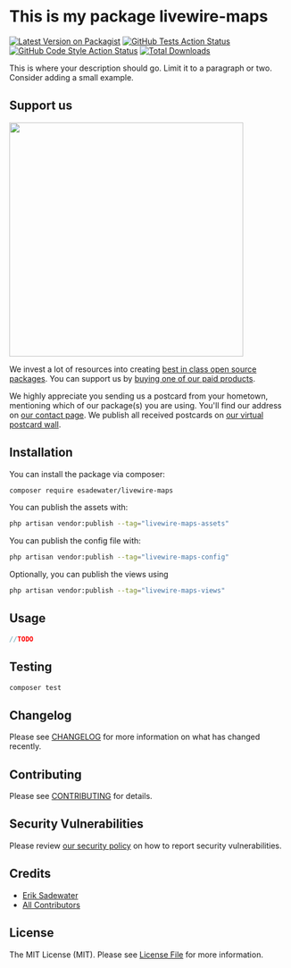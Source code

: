 # This is my package livewire-maps

[![Latest Version on Packagist](https://img.shields.io/packagist/v/esadewater/livewire-maps.svg?style=flat-square)](https://packagist.org/packages/esadewater/livewire-maps)
[![GitHub Tests Action Status](https://img.shields.io/github/workflow/status/esadewater/livewire-maps/run-tests?label=tests)](https://github.com/esadewater/livewire-maps/actions?query=workflow%3Arun-tests+branch%3Amain)
[![GitHub Code Style Action Status](https://img.shields.io/github/workflow/status/esadewater/livewire-maps/Fix%20PHP%20code%20style%20issues?label=code%20style)](https://github.com/esadewater/livewire-maps/actions?query=workflow%3A"Fix+PHP+code+style+issues"+branch%3Amain)
[![Total Downloads](https://img.shields.io/packagist/dt/esadewater/livewire-maps.svg?style=flat-square)](https://packagist.org/packages/esadewater/livewire-maps)

This is where your description should go. Limit it to a paragraph or two. Consider adding a small example.

## Support us

[<img src="https://github-ads.s3.eu-central-1.amazonaws.com/livewire-maps.jpg?t=1" width="419px" />](https://spatie.be/github-ad-click/livewire-maps)

We invest a lot of resources into creating [best in class open source packages](https://spatie.be/open-source). You can support us by [buying one of our paid products](https://spatie.be/open-source/support-us).

We highly appreciate you sending us a postcard from your hometown, mentioning which of our package(s) you are using. You'll find our address on [our contact page](https://spatie.be/about-us). We publish all received postcards on [our virtual postcard wall](https://spatie.be/open-source/postcards).

## Installation

You can install the package via composer:

```bash
composer require esadewater/livewire-maps
```

You can publish the assets with:

```bash
php artisan vendor:publish --tag="livewire-maps-assets"
```

You can publish the config file with:

```bash
php artisan vendor:publish --tag="livewire-maps-config"
```

Optionally, you can publish the views using

```bash
php artisan vendor:publish --tag="livewire-maps-views"
```

## Usage

```php
//TODO
```

## Testing

```bash
composer test
```

## Changelog

Please see [CHANGELOG](CHANGELOG.md) for more information on what has changed recently.

## Contributing

Please see [CONTRIBUTING](CONTRIBUTING.md) for details.

## Security Vulnerabilities

Please review [our security policy](../../security/policy) on how to report security vulnerabilities.

## Credits

- [Erik Sadewater](https://github.com/esadewater)
- [All Contributors](../../contributors)

## License

The MIT License (MIT). Please see [License File](LICENSE.md) for more information.

